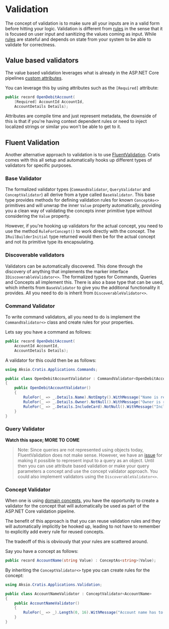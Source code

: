 # Validation

The concept of validation is to make sure all your inputs are in a valid form before hitting your logic.
Validation is different from [rules](./rules.md) in the sense that it is focused on user input and sanitizing the values
coming as input. While [rules](./rules.md) are stateful and depends on state from your system to be able to validate
for correctness.

## Value based validators

The value based validation leverages what is already in the ASP.NET Core pipelines [custom attributes](https://docs.microsoft.com/en-us/aspnet/core/mvc/models/validation?view=aspnetcore-6.0#custom-attributes).

You can leverage this by using attributes such as the `[Required]` attribute:

```csharp
public record OpenDebitAccount(
    [Required] AccountId AccountId,
    AccountDetails Details);
```

Attributes are compile time and just represent metadata, the downside of this is that if you're having context dependent rules or need
to inject localized strings or similar you won't be able to get to it.

## Fluent Validation

Another alternative approach to validation is to use [FluentValidation](https://docs.fluentvalidation.net).
Cratis comes with this all setup and automatically hooks up different types of validators for specific purposes.

### Base Validator

The formalized validator types (`CommandValidator`, `QueryValidator` and `ConceptValidator`) all derive from a
type called `BaseValidator`. This base type provides methods for defining validation rules for known `ConceptAs<>`
primitives and will unwrap the inner `Value` property automatically, providing you a clean way of validating the
concepts inner primitive type without considering the `Value` property.

However, if you're hooking up validators for the actual concept, you need to use the method `RuleForConcept()`
to work directly with the concept. The `IRuilBuilderInitial` type returned would then be for the actual concept and
not its primitive type its encapsulating.

### Discoverable validators

Validators can be automatically discovered. This done through the discovery of anything that implements the marker
interface `IDiscoverableValidator<>`. The formalized types for Commands, Queries and Concepts all implement this.
There is also a base type that can be used, which inherits from `BaseValidator` to give you the additional functionality
it provides. All you need to do is inherit from `DiscoverableValidator<>`.

### Command Validator

To write command validators, all you need to do is implement the `CommandValidator<>` class and create
rules for your properties.

Lets say you have a command as follows:

```csharp
public record OpenDebitAccount(
    AccountId AccountId,
    AccountDetails Details);
```

A validator for this could then be as follows:

```csharp
using Aksio.Cratis.Applications.Commands;

public class OpenDebitAccountValidator : CommandValidator<OpenDebitAccount>
{
    public OpenDebitAccountValidator()
    {
        RuleFor(_ => _.Details.Name).NotEmpty().WithMessage("Name is required");
        RuleFor(_ => _.Details.Owner).NotNull().WithMessage("Owner is required");
        RuleFor(_ => _.Details.IncludeCard).NotNull().WithMessage("Include card should be specified");
    }
}
```

### Query Validator

**Watch this space; MORE TO COME**

> Note: Since queries are not represented using objects today, FluentValidation does not make sense.
> However, we have an [issue](https://github.com/aksio-insurtech/Cratis/issues/670) for making it possible to represent input to a query as an object.
> Until then you can use attribute based validation or make your query parameters a concept and use the concept validator approach.
> You could also implement validators using the `DiscoverableValidator<>`.

### Concept Validator

When one is using [domain concepts](../fundamentals/concepts.md), you have the opportunity to create a validator for
the concept that will automatically be used as part of the ASP.NET Core validation pipeline.

The benefit of this approach is that you can reuse validation rules and they will automatically implicitly be hooked
up, leading to not have to remember to explicitly add every rule for reused concepts.

The tradeoff of this is obviously that your rules are scattered around.

Say you have a concept as follows:

```csharp
public record AccountName(string Value) : ConceptAs<string>(Value);
```

By inheriting the `ConceptValidator<>` type you can create rules for the concept:

```csharp
using Aksio.Cratis.Applications.Validation;

public class AccountNameValidator : ConceptValidator<AccountName>
{
    public AccountNameValidator()
    {
        RuleFor(_ => _).Length(0, 16).WithMessage("Account name has to be less than 16 characters");
    }
}
```
